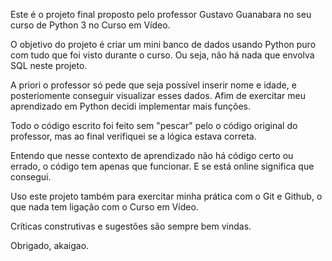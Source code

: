 Este é o projeto final proposto pelo professor Gustavo Guanabara
no seu curso de Python 3 no Curso em Vídeo.

O objetivo do projeto é criar um mini banco de dados
usando Python puro com tudo que foi visto durante o curso.
Ou seja, não há nada que envolva SQL neste projeto.

A priori o professor só pede que seja possível inserir
nome e idade, e posteriomente conseguir visualizar esses dados.
Afim de exercitar meu aprendizado em Python
decidi implementar mais funções.

Todo o código escrito foi feito sem "pescar"
pelo o código original do professor,
mas ao final verifiquei se a lógica estava correta.

Entendo que nesse contexto de aprendizado não há código certo ou errado,
o código tem apenas que funcionar. E se está online significa que consegui.

Uso este projeto também para exercitar minha prática com o Git e Github,
o que nada tem ligação com o Curso em Vídeo.

Críticas construtivas e sugestões são sempre bem vindas.

Obrigado,
akaigao.
